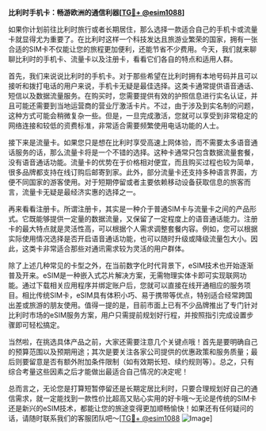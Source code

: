 **比利时手机卡：畅游欧洲的通信利器[[TG💪+ @esim1088](https://t.me/s/esim1088)]**

如果你计划前往比利时旅行或者长期居住，那么选择一款适合自己的手机卡或流量卡就显得尤为重要了。在比利时这样一个科技发达且旅游业繁荣的国家，拥有一张合适的SIM卡不仅能让您的旅程更加便利，还能节省不少费用。今天，我们就来聊聊比利时的手机卡、流量卡以及注册卡，看看它们各自的特点和适用人群。

首先，我们来说说比利时的手机卡。对于那些希望在比利时拥有本地号码并且可以接听和拨打电话的用户来说，手机卡无疑是最佳选择。这类卡通常提供语音通话、短信以及数据流量服务。在购买时，您需要提供有效的护照信息进行实名认证，并且可能还需要到当地运营商的营业厅激活卡片。不过，由于涉及到实名制的问题，这种方式可能会稍微复杂一些。但是，一旦完成激活，您就可以享受到非常稳定的网络连接和较低的资费标准，非常适合需要频繁使用电话功能的人士。

接下来是流量卡。如果您只是想在比利时享受高速上网体验，而不需要太多语音通话服务的话，那么流量卡将是一个不错的选择。这种卡通常只包含数据流量套餐，没有语音通话功能。流量卡的优势在于价格相对便宜，而且购买过程也较为简单，很多品牌都支持在线订购后邮寄到家。此外，部分流量卡还支持多种语言界面，方便不同国家的游客使用。对于短期停留或者主要依赖移动设备获取信息的旅客而言，流量卡无疑是最经济实惠的选择之一。

再来看看注册卡。所谓注册卡，其实是一种介于普通SIM卡与流量卡之间的产品形式。它既能够提供一定量的数据流量，又保留了一定程度上的语音通话能力。注册卡的最大特点就是灵活性高，可以根据个人需求调整套餐内容。例如，您可以根据实际使用情况选择是否开启语音通话功能，也可以随时升级或降级流量包大小。因此，这类卡非常适合那些对通讯需求较为灵活的用户群体。

除了上述几种常见的卡型之外，在当前数字化时代背景下，eSIM技术也开始逐渐普及开来。eSIM是一种嵌入式芯片解决方案，无需物理实体卡即可实现联网功能。通过下载相关应用程序并绑定账户后，您就可以直接在线开通相应的服务项目。相比传统SIM卡，eSIM具有体积小巧、易于携带等优点，特别适合经常跨国出差或旅游的朋友使用。值得一提的是，目前市面上已有不少品牌推出了专门针对比利时市场的eSIM服务方案，用户只需提前规划好行程，并按照指引完成设置步骤即可轻松搞定。

当然啦，在挑选具体产品之前，大家还需要注意几个关键点哦！首先是要明确自己的预算范围以及预期用途；其次是要关注各家公司提供的优惠政策和服务质量；最后则要留意是否有额外附加条件限制（如有效期长短、续约规则等）。总之，只有综合考量这些因素之后才能做出最适合自己情况的决定呢！

总而言之，无论您是打算短暂停留还是长期定居比利时，只要合理规划好自己的通信需求，就一定能找到一款性价比超高又贴心实用的好卡哦～无论是传统的SIM卡还是新兴的eSIM技术，都能让您的旅途变得更加顺畅愉快！如果还有任何疑问的话，请随时联系我们的客服团队吧～[[TG💪+ @esim1088](https://t.me/s/esim1088) ![Image](https://i.postimg.cc/4NQfJmqS/Snipaste-2025-05-13-00-14-12.png)]